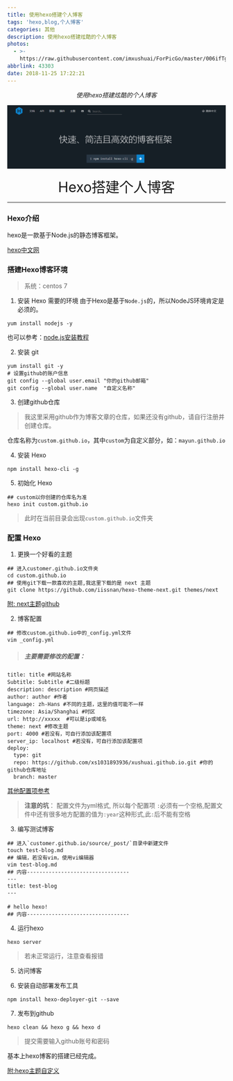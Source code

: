 ```yaml
---
title: 使用hexo搭建个人博客
tags: 'hexo,blog,个人博客'
categories: 其他
description: 使用hexo搭建炫酷的个人博客
photos:
  - >-
    https://raw.githubusercontent.com/imxushuai/ForPicGo/master/006ifTg0gy1fxq63qyv3xj30yx0a7t99.jpg
abbrlink: 43303
date: 2018-11-25 17:22:21
---
```


<center><i>使用hexo搭建炫酷的个人博客</i></center>

![](https://raw.githubusercontent.com/imxushuai/ForPicGo/master/006ifTg0gy1fxq63qyv3xj30yx0a7t99.jpg)

<!-- more -->

<center><font size="6px">Hexo搭建个人博客</font></center>

---
### Hexo介绍
hexo是一款基于Node.js的静态博客框架。   

[hexo中文网](https://hexo.io/zh-cn/index.html)

### 搭建Hexo博客环境
> 系统：centos 7   

1. 安装 Hexo 需要的环境
由于Hexo是基于`Node.js`的，所以NodeJS环境肯定是必须的。

```shell
yum install nodejs -y
```
也可以参考：[node.js安装教程](http://www.runoob.com/nodejs/nodejs-install-setup.html)

2. 安装 git
```shell
yum install git -y
# 设置github的账户信息
git config --global user.email "你的github邮箱"
git config --global user.name  "自定义名称"
```
3. 创建github仓库
> 我这里采用github作为博客文章的仓库，如果还没有github，请自行注册并创建仓库。

仓库名称为`custom.github.io`，其中`custom`为自定义部分，如：`mayun.github.io`

4. 安装 Hexo
```shell
npm install hexo-cli -g

```
5. 初始化 Hexo
```shell
## custom以你创建的仓库名为准
hexo init custom.github.io
```
> 此时在当前目录会出现`custom.github.io`文件夹

### 配置 Hexo
1. 更换一个好看的主题
```shell
## 进入customer.github.io文件夹
cd custom.github.io
## 使用git下载一款喜欢的主题,我这里下载的是 next 主题
git clone https://github.com/iissnan/hexo-theme-next.git themes/next
```
[附: next主题github](https://github.com/iissnan/hexo-theme-next)

2. 博客配置
```shell
## 修改custom.github.io中的_config.yml文件
vim _config.yml
```
> ##### 主要需要修改的配置：   
```text
title: title #网站名称   
Subtitle: Subtitle #二级标题   
description: description #网页描述   
author: author #作者   
language: zh-Hans #不同的主题，这里的值可能不一样   
timezone: Asia/Shanghai #时区   
url: http://xxxxx  #可以是ip或域名 
theme: next #修改主题   
port: 4000 #若没有，可自行添加该配置项
server_ip: localhost #若没有，可自行添加该配置项
deploy:
  type: git
  repo: https://github.com/xs1031893936/xushuai.github.io.git #你的github仓库地址
  branch: master
```
[其他配置项参考](https://hexo.io/zh-cn/docs/configuration.html)
> **注意的坑**：   配置文件为yml格式, 所以每个配置项 `:`必须有一个空格,配置文件中还有很多地方配置的值为`:year`这种形式,此`:`后不能有空格

3. 编写测试博客
```shell
## 进入`customer.github.io/source/_post/`目录中新建文件
touch test-blog.md
## 编辑，若没有vim，使用vi编辑器
vim test-blog.md
## 内容---------------------------------
---
title: test-blog
---

# hello hexo!
## 内容---------------------------------
```

4. 运行hexo
```shell
hexo server
```
> 若未正常运行，注意查看报错

5. 访问博客

6. 安装自动部署发布工具
```shell
npm install hexo-deployer-git --save
```

7. 发布到github
```shell
hexo clean && hexo g && hexo d
```
> 提交需要输入github账号和密码

基本上hexo博客的搭建已经完成。

[附:hexo主题自定义](https://juejin.im/entry/59d2da336fb9a00a5015e16b)
